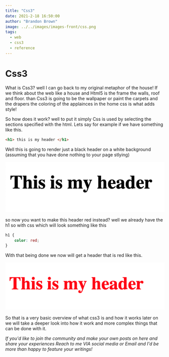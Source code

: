 ```yaml
---
title: "Css3"
date: 2021-2-18 16:50:00
author: "Brandon Brown"
image: ../../images/images-front/css.png
tags:
  - web
  - css3
  - reference
---
```


# Css3

What is Css3? well I can go back to my original metaphor of the house! If we think about the web like a house and Html5 is the frame the walls, roof and floor. than Css3 is going to be the wallpaper or paint the carpets and the drapers the coloring of the applainces in the home css is what adds style!

So how does it work? well to put it simply Css is used by selecting the sections specified with the html. Lets say for example if we have something like this.<br>
```html
<h1> this is my header </h1>
```
Well this is going to render just a black header on a white background (assuming that you have done nothing to your page stlying) 

![text that says this is my header in black](../../images/003-images/black-header.png)

so now you want to make this header red instead? well we already have the h1 so with css which will look something like this

```css
h1 {
    color: red;
}
```
With that being done we now will get a header that is red like this.

![text that says this my header in red](../../images/003-images/red-header.png)

So that is a very basic overview of what css3 is and how it works later on we will take a deeper look into how it work and more complex things that can be done with it.

*If you'd like to join the community and make your own posts on here and share your experiences Reach to me VIA social media or Email and I'd be more than happy to feature your writings!*






    
